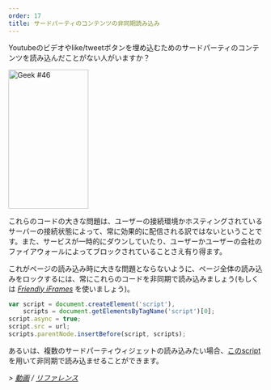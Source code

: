 ```yaml
---
order: 17
title: サードパーティのコンテンツの非同期読み込み
---
```


Youtubeのビデオやlike/tweetボタンを埋め込むためのサードパーティのコンテンツを読み込んだことがない人がいますか？

<div class="img-right">
  <img id="geek-46" class="icos-geek" src="http://browserdiet.com/en/assets/img/46.png" alt="Geek #46" width="158" height="275" />
</div>

これらのコードの大きな問題は、ユーザーの接続環境かホスティングされているサーバーの接続状態によって、常に効果的に配信される訳ではないということです。また、サービスが一時的にダウンしていたり、ユーザーかユーザーの会社のファイアウォールによってブロックされていることさえ有り得ます。

これがページの読み込み時に大きな問題とならないように、ページ全体の読み込みをロックするには、常にこれらのコードを非同期で読み込みましょう(もしくは *[Friendly iFrames](https://www.facebook.com/note.php?note_id=10151176218703920)* を使いましょう)。

```js
var script = document.createElement('script'),
    scripts = document.getElementsByTagName('script')[0];
script.async = true;
script.src = url;
scripts.parentNode.insertBefore(script, scripts);
```

あるいは、複数のサードパーティウィジェットの読み込みたい場合、[このscript](https://gist.github.com/zenorocha/5161860)を用いて非同期で読み込ませることができます。


*> [動画](http://www.webpagetest.org/video/view.php?id=111011_4e0708d3caa23b21a798cc01d0fdb7882a735a7d) / [リファレンス](https://github.com/zenorocha/browser-diet/wiki/References#load-3rd-party-content-asynchronously)*
